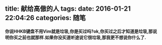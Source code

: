 title: 献给高傲的人
tags:
date: 2016-01-21 22:04:26
categories: 随笔
---
#### 你说HHKB键盘不用Vim就是垃圾,你是买过吗?ok,你买过之后才知道是垃圾,那说明你买之前也就那样.如果你没买道听途说它很垃圾,那我更不想说你什么了.
